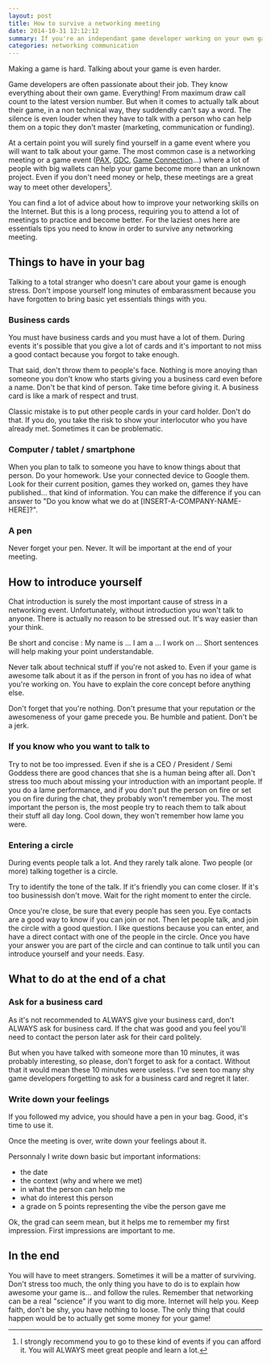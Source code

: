 ```yaml
---
layout: post
title: How to survive a networking meeting
date: 2014-10-31 12:12:12
summary: If you're an independant game developer working on your own games, there are chances that you will have to attend a networking meeting to find money at some point. Don't stress too much, here are few tips you need to know in order to survive.
categories: networking communication
---
```


Making a game is hard. Talking about your game is even harder.

Game developers are often passionate about their job. They know everything about their own game. Everything! From maximum draw call count to the latest version number. But when it comes to actually talk about their game, in a non technical way, they suddendly can't say a word. The silence is even louder when they have to talk with a person who can help them on a topic they don't master (marketing, communication or funding).

At a certain point you will surely find yourself in a game event where you will want to talk about your game. The most common case is a networking meeting or a game event ([PAX][1], [GDC][2], [Game Connection][3]...) where a lot of people with big wallets can help your game become more than an unknown project. Even if you don't need money or help, these meetings are a great way to meet other developers[^1].

You can find a lot of advice about how to improve your networking skills on the Internet. But this is a long process, requiring you to attend a lot of meetings to practice and become better. For the laziest ones here are essentials tips you need to know in order to survive any networking meeting.

## Things to have in your bag

Talking to a total stranger who doesn't care about your game is enough stress. Don't impose yourself long minutes of embarassment because you have forgotten to bring basic yet essentials things with you.

### Business cards

You must have business cards and you must have a lot of them. During events it's possible that you give a lot of cards and it's important to not miss a good contact because you forgot to take enough.

That said, don't throw them to people's face. Nothing is more anoying than someone you don't know who starts giving you a business card even before a name. Don't be that kind of person. Take time before giving it. A business card is like a mark of respect and trust.

Classic mistake is to put other people cards in your card holder. Don't do that. If you do, you take the risk to show your interlocutor who you have already met. Sometimes it can be problematic.

### Computer / tablet / smartphone

When you plan to talk to someone you have to know things about that person. Do your homework. Use your connected device to Google them. Look for their current position, games they worked on, games they have published... that kind of information. You can make the difference if you can answer to "Do you know what we do at [INSERT-A-COMPANY-NAME-HERE]?".

### A pen

Never forget your pen. Never. It will be important at the end of your meeting.

## How to introduce yourself

Chat introduction is surely the most important cause of stress in a networking event. Unfortunately, without introduction you won't talk to anyone. There is actually no reason to be stressed out. It's way easier than your think.

Be short and concise : My name is ... I am a ... I work on ... Short sentences will help making your point understandable. 

Never talk about technical stuff if you're not asked to. Even if your game is awesome talk about it as if the person in front of you has no idea of what you're working on. You have to explain the core concept before anything else. 

Don't forget that you're nothing. Don't presume that your reputation or the awesomeness of your game precede you. Be humble and patient. Don't be a jerk.

### If you know who you want to talk to

Try to not be too impressed. Even if she is a CEO / President / Semi Goddess there are good chances that she is a human being after all. Don't stress too much about missing your introduction with an important people. If you do a lame performance, and if you don't put the person on fire or set you on fire during the chat, they probably won't remember you. The most important the person is, the most people try to reach them to talk about their stuff all day long. Cool down, they won't remember how lame you were.

### Entering a circle

During events people talk a lot. And they rarely talk alone. Two people (or more) talking together is a circle. 

Try to identify the tone of the talk. If it's friendly you can come closer. If it's too businessish don't move. Wait for the right moment to enter the circle. 

Once you're close, be sure that every people has seen you. Eye contacts are a good way to know if you can join or not. Then let people talk, and join the circle with a good question. I like questions because you can enter, and have a direct contact with one of the people in the circle. Once you have your answer you are part of the circle and can continue to talk until you can introduce yourself and your needs. Easy.

## What to do at the end of a chat

### Ask for a business card

As it's not recommended to ALWAYS give your business card, don't ALWAYS ask for business card. If the chat was good and you feel you'll need to contact the person later ask for their card politely.

But when you have talked with someone more than 10 minutes, it was probably interesting, so please, don't forget to ask for a contact. Without that it would mean these 10 minutes were useless. I've seen too many shy game developers forgetting to ask for a business card and regret it later.

### Write down your feelings

If you followed my advice, you should have a pen in your bag. Good, it's time to use it.

Once the meeting is over, write down your feelings about it.

Personnaly I write down basic but important informations:
 
 * the date
 * the context (why and where we met)
 * in what the person can help me
 * what do interest this person
 * a grade on 5 points representing the vibe the person gave me

Ok, the grad can seem mean, but it helps me to remember my first impression. First impressions are important to me.

## In the end

You will have to meet strangers. Sometimes it will be a matter of surviving. Don't stress too much, the only thing you have to do is to explain how awesome your game is... and follow the rules. Remember that networking can be a real "science" if you want to dig more. Internet will help you. Keep faith, don't be shy, you have nothing to loose. The only thing that could happen would be to actually get some money for your game!



[^1]: I strongly recommend you to go to these kind of events if you can afford it. You will ALWAYS meet great people and learn a lot.

[1]: http://www.paxsite.com
[2]: http://www.gdconf.com
[3]: http://www.game-connection.com
